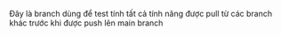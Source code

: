 Đây là branch dùng để test tính tất cả tính năng được pull từ các branch khác trước khi được push lên main branch
